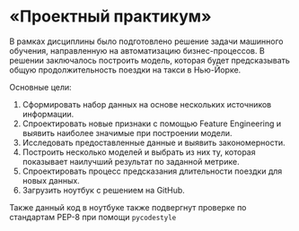 # «Проектный практикум»

В рамках дисциплины было подготовлено решение задачи машинного обучения, направленную на автоматизацию бизнес-процессов. В решении заключалось построить модель, которая будет предсказывать общую продолжительность поездки на такси в Нью-Йорке.

Основные цели:

1. Сформировать набор данных на основе нескольких источников информации.
2. Спроектировать новые признаки с помощью Feature Engineering и выявить наиболее значимые при построении модели.
3. Исследовать предоставленные данные и выявить закономерности.
4. Построить несколько моделей и выбрать из них ту, которая показывает наилучший результат по заданной метрике.
5. Спроектировать процесс предсказания длительности поездки для новых данных.
6. Загрузить ноутбук с решением на GitHub.

Также данный код в ноутбуке также подвергнут проверке по стандартам PEP-8 при помощи `pycodestyle`
